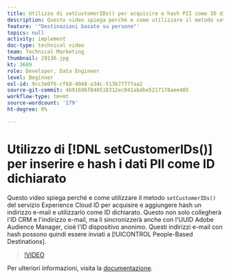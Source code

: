 ```yaml
---
title: Utilizzo di setCustomerIDs() per acquisire e hash PII come ID dichiarato
description: Questo video spiega perché e come utilizzare il metodo setCustomerIDs() del servizio Experience Cloud ID per acquisire e aggiungere hash un indirizzo e-mail e come usarlo come ID dichiarato. Questo non solo collegherà l'ID CRM e l'indirizzo e-mail, ma li sincronizzerà anche con l'UUID Adobe Audience Manager, cioè l'ID dispositivo anonimo. Questi indirizzi e-mail con hash possono quindi essere inviati a Destinazioni basate su persone.
feature: '"Destinazioni basate su persone"'
topics: null
activity: implement
doc-type: technical video
team: Technical Marketing
thumbnail: 29136.jpg
kt: 3689
role: Developer, Data Engineer
level: Beginner
exl-id: 9cc3e0f6-cf68-4048-a34c-513b77777aa2
source-git-commit: 4b91696f840518312ec041abdbe5217178aee405
workflow-type: tm+mt
source-wordcount: '179'
ht-degree: 0%

---
```


# Utilizzo di [!DNL setCustomerIDs()] per inserire e hash i dati PII come ID dichiarato

Questo video spiega perché e come utilizzare il metodo `setCustomerIDs()` del servizio Experience Cloud ID per acquisire e aggiungere hash un indirizzo e-mail e utilizzarlo come ID dichiarato. Questo non solo collegherà l&#39;ID CRM e l&#39;indirizzo e-mail, ma li sincronizzerà anche con l&#39;UUID Adobe Audience Manager, cioè l&#39;ID dispositivo anonimo. Questi indirizzi e-mail con hash possono quindi essere inviati a [!UICONTROL People-Based Destinations].

>[!VIDEO](https://video.tv.adobe.com/v/29136/?quality=12)

Per ulteriori informazioni, visita la [documentazione](https://docs.adobe.com/content/help/en/id-service/using/reference/hashing-support.html).
